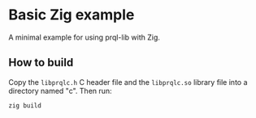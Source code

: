 # Basic Zig example

A minimal example for using prql-lib with Zig.

## How to build

Copy the `libprqlc.h` C header file and the `libprqlc.so` library file into a
directory named "c". Then run:

    zig build
